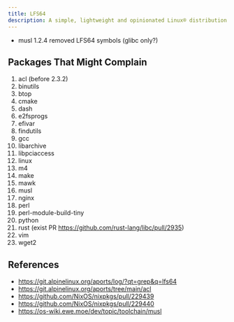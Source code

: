 ```yaml
---
title: LFS64
description: A simple, lightweight and opinionated Linux® distribution based on musl libc and toybox
---
```


- musl 1.2.4 removed LFS64 symbols (glibc only?)

## Packages That Might Complain
1. acl (before 2.3.2)
2. binutils
3. btop
4. cmake
5. dash
6. e2fsprogs
7. efivar
8. findutils
9. gcc
10. libarchive
11. libpciaccess
12. linux
13. m4
14. make
15. mawk
16. musl
17. nginx
18. perl
19. perl-module-build-tiny
20. python
21. rust (exist PR https://github.com/rust-lang/libc/pull/2935)
22. vim
23. wget2

## References
- https://git.alpinelinux.org/aports/log/?qt=grep&q=lfs64
- https://git.alpinelinux.org/aports/tree/main/acl
- https://github.com/NixOS/nixpkgs/pull/229439
- https://github.com/NixOS/nixpkgs/pull/229440
- https://os-wiki.ewe.moe/dev/topic/toolchain/musl
